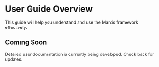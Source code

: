 # User Guide Overview

This guide will help you understand and use the Mantis framework effectively.

## Coming Soon

Detailed user documentation is currently being developed. Check back for updates.